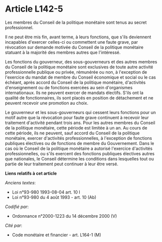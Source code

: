 # Article L142-5

Les membres du Conseil de la politique monétaire sont tenus au secret professionnel.

Il ne peut être mis fin, avant terme, à leurs fonctions, que s'ils deviennent incapables d'exercer celles-ci ou commettent
une faute grave, par révocation sur demande motivée du Conseil de la politique monétaire statuant à la majorité des membres
autres que l'intéressé.

Les fonctions du gouverneur, des sous-gouverneurs et des autres membres du Conseil de la politique monétaire sont exclusives
de toute autre activité professionnelle publique ou privée, rémunérée ou non, à l'exception de l'exercice du mandat de membre
du Conseil économique et social ou le cas échéant, après accord du Conseil de la politique monétaire, d'activités
d'enseignement ou de fonctions exercées au sein d'organismes internationaux. Ils ne peuvent exercer de mandats électifs.
S'ils ont la qualité de fonctionnaires, ils sont placés en position de détachement et ne peuvent recevoir une promotion au
choix.

Le gouverneur et les sous-gouverneurs qui cessent leurs fonctions pour un motif autre que la révocation pour faute grave
continuent à recevoir leur traitement d'activité pendant trois ans. Pour les autres membres du Conseil de la politique
monétaire, cette période est limitée à un an. Au cours de cette période, ils ne peuvent, sauf accord du Conseil de la
politique monétaire, exercer d'activités professionnelles, à l'exception de fonctions publiques électives ou de fonctions de
membre du Gouvernement. Dans le cas où le Conseil de la politique monétaire a autorisé l'exercice d'activités
professionnelles, ou s'ils exercent des fonctions publiques électives autres que nationales, le Conseil détermine les
conditions dans lesquelles tout ou partie de leur traitement peut continuer à leur être versé.

**Liens relatifs à cet article**

_Anciens textes_:

  - Loi n°93-980 1993-08-04 art. 10 I
  - Loi n°93-980 du 4 août 1993 - art. 10 (Ab)

_Codifié par_:

  - Ordonnance n°2000-1223 du 14 décembre 2000 (V)

_Cité par_:

  - Code monétaire et financier - art. L164-1 (M)
